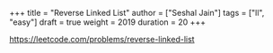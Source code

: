 +++
title = "Reverse Linked List"
author = ["Seshal Jain"]
tags = ["ll", "easy"]
draft = true
weight = 2019
duration = 20
+++

<https://leetcode.com/problems/reverse-linked-list>
